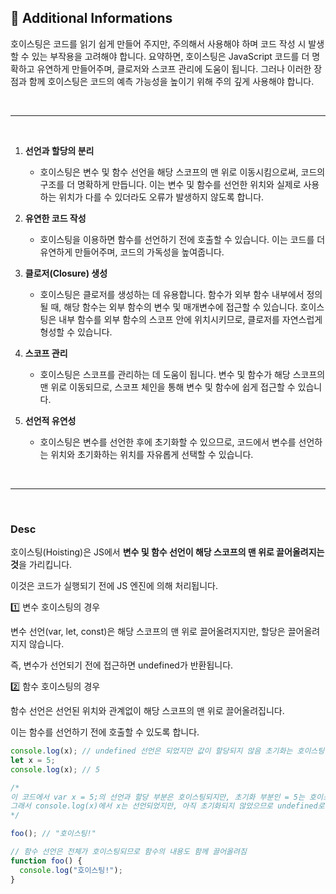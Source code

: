 ## 🧐 Additional Informations

호이스팅은 코드를 읽기 쉽게 만들어 주지만, 주의해서 사용해야 하며 코드 작성 시 발생할 수 있는 부작용을 고려해야 합니다. 요약하면, 호이스팅은 JavaScript 코드를 더 명확하고 유연하게 만들어주며, 클로저와 스코프 관리에 도움이 됩니다. 그러나 이러한 장점과 함께 호이스팅은 코드의 예측 가능성을 높이기 위해 주의 깊게 사용해야 합니다.

<br />

---

<br />

1. **선언과 할당의 분리**

   - 호이스팅은 변수 및 함수 선언을 해당 스코프의 맨 위로 이동시킴으로써, 코드의 구조를 더 명확하게 만듭니다. 이는 변수 및 함수를 선언한 위치와 실제로 사용하는 위치가 다를 수 있더라도 오류가 발생하지 않도록 합니다.

2. **유연한 코드 작성**

   - 호이스팅을 이용하면 함수를 선언하기 전에 호출할 수 있습니다. 이는 코드를 더 유연하게 만들어주며, 코드의 가독성을 높여줍니다.

3. **클로저(Closure) 생성**

   - 호이스팅은 클로저를 생성하는 데 유용합니다. 함수가 외부 함수 내부에서 정의될 때, 해당 함수는 외부 함수의 변수 및 매개변수에 접근할 수 있습니다. 호이스팅은 내부 함수를 외부 함수의 스코프 안에 위치시키므로, 클로저를 자연스럽게 형성할 수 있습니다.

4. **스코프 관리**

   - 호이스팅은 스코프를 관리하는 데 도움이 됩니다. 변수 및 함수가 해당 스코프의 맨 위로 이동되므로, 스코프 체인을 통해 변수 및 함수에 쉽게 접근할 수 있습니다.

5. **선언적 유연성**
   - 호이스팅은 변수를 선언한 후에 초기화할 수 있으므로, 코드에서 변수를 선언하는 위치와 초기화하는 위치를 자유롭게 선택할 수 있습니다.

<br />

---

<br />

### Desc

호이스팅(Hoisting)은 JS에서 **변수 및 함수 선언이 해당 스코프의 맨 위로 끌어올려지는 것**을 가리킵니다.

이것은 코드가 실행되기 전에 JS 엔진에 의해 처리됩니다.

1️⃣ 변수 호이스팅의 경우

변수 선언(var, let, const)은 해당 스코프의 맨 위로 끌어올려지지만, 할당은 끌어올려지지 않습니다.

즉, 변수가 선언되기 전에 접근하면 undefined가 반환됩니다.

2️⃣ 함수 호이스팅의 경우

함수 선언은 선언된 위치와 관계없이 해당 스코프의 맨 위로 끌어올려집니다.

이는 함수를 선언하기 전에 호출할 수 있도록 합니다.

```js
console.log(x); // undefined 선언은 되었지만 값이 할당되지 않음 초기화는 호이스팅 되지않음
let x = 5;
console.log(x); // 5

/*
이 코드에서 var x = 5;의 선언과 할당 부분은 호이스팅되지만, 초기화 부분인 = 5는 호이스팅되지 않음
그래서 console.log(x)에서 x는 선언되었지만, 아직 초기화되지 않았으므로 undefined로 평가!
*/

foo(); // "호이스팅!"

// 함수 선언은 전체가 호이스팅되므로 함수의 내용도 함께 끌어올려짐
function foo() {
  console.log("호이스팅!");
}
```
